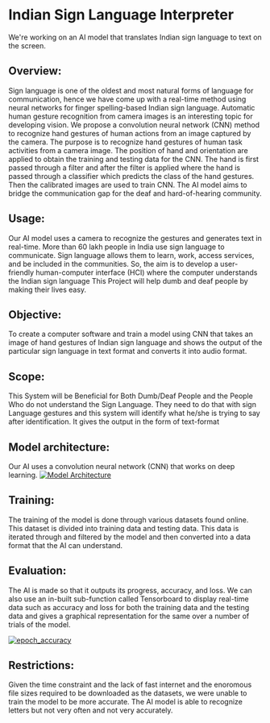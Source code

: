 # Indian Sign Language Interpreter
We're working on an AI model that translates Indian sign language to text on the screen. 
## Overview: 
Sign language is one of the oldest and most natural forms of language for communication, hence we have come up with a real-time method using neural networks for finger spelling-based Indian sign language. Automatic human gesture recognition from camera images is an interesting topic for developing vision. We propose a convolution neural network (CNN) method to recognize hand gestures of human actions from an image captured by the camera. The purpose is to recognize hand gestures of human task activities from a camera image. The position of hand and orientation are applied to obtain the training and testing data for the CNN. The hand is first passed through a filter and after the filter is applied where the hand is passed through a classifier which predicts the class of the hand gestures. Then the calibrated images are used to train CNN.
The AI model aims to bridge the communication gap for the deaf and hard-of-hearing community.
## Usage: 
Our AI model uses a camera to recognize the gestures and generates text in real-time.
More than 60 lakh people in India use sign language to communicate. Sign language allows them to learn, work, access services, and be included in the communities.
So, the aim is to develop a user-friendly human-computer interface (HCI) where the computer understands the Indian sign language This Project will help dumb and deaf people by making their lives easy.
## Objective:
 To create a computer software and train a model using CNN that takes an image of hand gestures of Indian sign language and shows the output of the particular sign language in text format and converts it into audio format.
 ## Scope: 
This System will be Beneficial for Both Dumb/Deaf People and the People Who do not understand the Sign Language. They need to do that with sign Language gestures and this system will identify what he/she is trying to say after identification. It gives the output in the form of text-format
## Model architecture:
Our AI uses a convolution neural network (CNN) that works on deep learning.
[![Model Architecture](https://github.com/sohansourab/ISL-Interpreter/blob/main/Images/model_arch.png)](https://github.com/sohansourab/ISL-Interpreter/blob/main/Images/model_arch.png)
## Training: 
The training of the model is done through various datasets found online. This dataset is divided into training data and testing data. This data is iterated through and filtered by the model and then converted  into a data format that the AI can understand. 
## Evaluation:
The AI is made so that it outputs its progress, accuracy, and loss. We can also use an in-built sub-function called Tensorboard
to display real-time data such as accuracy and loss for both the training data and the testing data and gives a graphical representation for the same over a number of trials of the model.

[![epoch_accuracy](https://github.com/sohansourab/ISL-Interpreter/blob/main/Images/epoch_accuracy.png)](https://github.com/sohansourab/ISL-Interpreter/blob/main/Images/epoch_accuracy.png)

## Restrictions:
Given the time constraint and the lack of fast internet and the enoromous file sizes required to be downloaded as the datasets, we were unable to train the model to be more accurate. The AI model is able to recognize letters but not very often and not very accurately.
